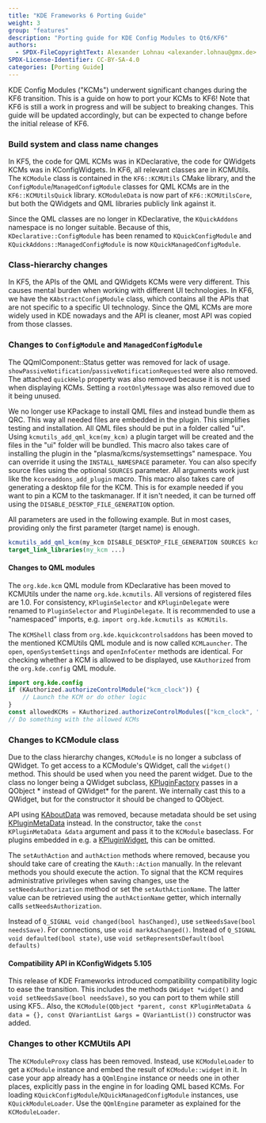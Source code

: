 ```yaml
---
title: "KDE Frameworks 6 Porting Guide"
weight: 3
group: "features"
description: "Porting guide for KDE Config Modules to Qt6/KF6"
authors:
  - SPDX-FileCopyrightText: Alexander Lohnau <alexander.lohnau@gmx.de>
SPDX-License-Identifier: CC-BY-SA-4.0
categories: [Porting Guide]
---
```


KDE Config Modules ("KCMs") underwent significant changes during the KF6 transition.
This is a guide on how to port your KCMs to KF6!
Note that KF6 is still a work in progress and will be subject to breaking changes.
This guide will be updated accordingly, but can be expected to change before the
initial release of KF6.

### Build system and class name changes
In KF5, the code for QML KCMs was in KDeclarative, the code for QWidgets KCMs was in KConfigWidgets.
In KF6, all relevant classes are in KCMUtils.
The `KCModule` class is contained in the `KF6::KCMUtils` CMake library, and the `ConfigModule`/`ManagedConfigModule` classes for QML KCMs are in the
`KF6::KCMUtilsQuick` library. `KCModuleData` is now part of `KF6::KCMUtilsCore`,
but both the QWidgets and QML libraries publicly link against it.

Since the QML classes are no longer in KDeclarative, the `KQuickAddons` namespace is no longer suitable.
Because of this, `KDeclarative::ConfigModule` has been renamed to `KQuickConfigModule` and `KQuickAddons::ManagedConfigModule` is now `KQuickManagedConfigModule`.

### Class-hierarchy changes
In KF5, the APIs of the QML and QWidgets KCMs were very different. This causes mental burden when working with different UI technologies.
In KF6, we have the `KAbstractConfigModule` class, which contains all the APIs that are not specific to a specific UI technology.
Since the QML KCMs are more widely used in KDE nowadays and the API is cleaner, most API was copied from those classes.

### Changes to `ConfigModule` and `ManagedConfigModule`
The QQmlComponent::Status getter was removed for lack of usage. `showPassiveNotification`/`passiveNotificationRequested` were also removed.
The attached `quickHelp` property was also removed because it is not used when displaying KCMs.
Setting a `rootOnlyMessage` was also removed due to it being unused.

We no longer use KPackage to install QML files and instead bundle them as QRC.
This way all needed files are embedded in the plugin. This simplifies testing and installation.
All QML files should be put in a folder called "ui". Using `kcmutils_add_qml_kcm(my_kcm)` a plugin target will be created and the files in the "ui" folder will be bundled.
This macro also takes care of installing the plugin in the "plasma/kcms/systemsettings" namespace. You can override it using the `INSTALL_NAMESPACE` parameter.
You can also specify source files using the optional `SOURCES` parameter. All arguments work just like the `kcoreaddons_add_plugin` macro.
This macro also takes care of generating a desktop file for the KCM. This is for example needed if you want to pin a KCM to the taskmanager.
If it isn't needed, it can be turned off using the `DISABLE_DESKTOP_FILE_GENERATION` option.

All parameters are used in the following example. But in most cases, providing only the first parameter (target name) is enough.
```cmake
kcmutils_add_qml_kcm(my_kcm DISABLE_DESKTOP_FILE_GENERATION SOURCES kcm.coo INSTALL_NAMESPACE plasma/kcms/kinfocenter)
target_link_libraries(my_kcm ...)
```

#### Changes to QML modules
The `org.kde.kcm` QML module from KDeclarative has been moved to KCMUtils under the name `org.kde.kcmutils`.
All versions of registered files are 1.0. For consistency, `KPluginSelector` and `KPluginDelegate` were renamed to `PluginSelector` and `PluginDelegate`.
It is recommended to use a "namespaced" imports, e.g. `import org.kde.kcmutils as KCMUtils`.

The `KCMShell` class from `org.kde.kquickcontrolsaddons` has been moved to the mentioned KCMUtils QML module and is now called `KCMLauncher`.
The `open`, `openSystemSettings` and `openInfoCenter` methods are identical.
For checking whether a KCM is allowed to be displayed, use `KAuthorized` from the `org.kde.config` QML module.

```qml
import org.kde.config
if (KAuthorized.authorizeControlModule("kcm_clock")) {
    // Launch the KCM or do other logic
}
const allowedKCMs = KAuthorized.authorizeControlModules(["kcm_clock", "kcm_icons"])
// Do something with the allowed KCMs
```

### Changes to KCModule class
Due to the class hierarchy changes, `KCModule` is no longer a subclass of QWidget. To get access to a KCModule's QWidget, call the `widget()` method.
This should be used when you need the parent widget.
Due to the class no longer being a QWidget subclass, [KPluginFactory](docs:kcoreaddons;KPluginFactory) passes in a QObject * instead of QWidget* for the parent.
We internally cast this to a QWidget, but for the constructor it should be changed to QObject.

API using [KAboutData](docs:kcoreaddons;KAboutData) was removed, because metadata should be set using [KPluginMetaData](docs:kcoreaddons;KPluginMetaData) instead.
In the constructor, take the `const KPluginMetaData &data` argument and pass it to the `KCModule` baseclass.
For plugins embedded in e.g. a [KPluginWidget](docs:kcmutils;KPluginWidget), this can be omitted.

The `setAuthAction` and `authAction` methods where removed, because you should take care of creating the `KAuth::Action` manually.
In the relevant methods you should execute the action.
To signal that the KCM requires administrative privileges when saving changes, use the `setNeedsAuthorization` method or set the `setAuthActionName`.
The latter value can be retrieved using the `authActionName` getter, which internally calls `setNeedsAuthorization`.

Instead of `Q_SIGNAL void changed(bool hasChanged)`, use `setNeedsSave(bool needsSave)`. For connections, use `void markAsChanged()`.
Instead of `Q_SIGNAL void defaulted(bool state)`, use `void setRepresentsDefault(bool defaults)`

#### Compatibility API in KConfigWidgets 5.105
This release of KDE Frameworks introduced compatibility compatibility logic to ease the transition.
This includes the methods `QWidget *widget()` and `void setNeedsSave(bool needsSave)`, so you can port to them while still using KF5..
Also, the `KCModule(QObject *parent, const KPluginMetaData & data = {}, const QVariantList &args = QVariantList())` constructor was added.

### Changes to other KCMUtils API
The `KCModuleProxy` class has been removed. Instead, use `KCModuleLoader` to get a `KCModule` instance and embed the result of `KCModule::widget` in it.
In case your app already has a `QQmlEngine` instance or needs one in other places, explicitly pass in the engine in for loading QML based KCMs.
For loading `KQuickConfigModule`/`KQuickManagedConfigModule` instances, use `KQuickModuleLoader`.
Use the `QQmlEngine` parameter as explained for the `KCModuleLoader`.
